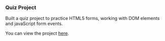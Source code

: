 ### Quiz Project

Built a quiz project to practice HTML5 forms, working with DOM elements and javaScript form events.

You can view the project [here](https://jideigwebuike.github.io/javascript_practice_quiz_project/).
